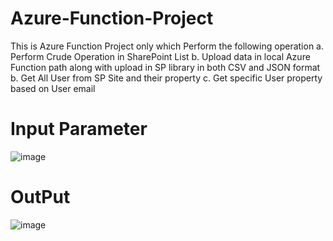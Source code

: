 # Azure-Function-Project

This is Azure Function Project only which Perform the following operation
a. Perform Crude Operation in SharePoint List
b. Upload data in local Azure Function path along with upload in SP library in both CSV and JSON format
b. Get All User from SP Site and their property
c. Get specific User property based on User email

# Input Parameter

![image](https://user-images.githubusercontent.com/45258794/150535261-e3484c7d-2655-41ce-be58-4f27e5f952c9.png)

# OutPut

![image](https://user-images.githubusercontent.com/45258794/150535165-8d89a040-8ddb-404c-b18d-3d1c69934196.png)

